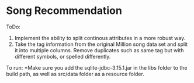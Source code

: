 # Song Recommendation

ToDo:

1. Implement the ability to split continous attributes in a more robust way. 
2. Take the tag information from the original Million song data set and split it into multiple columns. Remove duplicates such as same tag but with different symbols, or spelled differently.

      
To run:
*Make sure you add the sqlite-jdbc-3.15.1.jar in the libs folder to the build path, as well as src/data folder as a resource folder.

